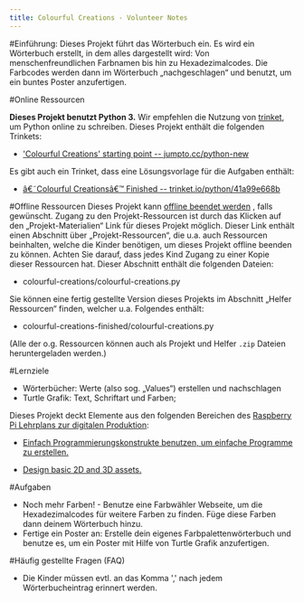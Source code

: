 ```yaml
---
title: Colourful Creations - Volunteer Notes
---
```


#Einführung:
Dieses Projekt führt das Wörterbuch ein. Es wird ein Wörterbuch erstellt, in dem alles dargestellt wird: Von menschenfreundlichen Farbnamen bis hin zu Hexadezimalcodes. Die Farbcodes werden dann im Wörterbuch „nachgeschlagen“ und  benutzt, um ein buntes Poster anzufertigen. 

#Online Ressourcen

__Dieses Projekt benutzt Python 3.__ Wir empfehlen die Nutzung von [trinket](https://trinket.io/), um Python online zu schreiben. Dieses Projekt enthält die folgenden Trinkets:

+ ['Colourful Creations' starting point -- jumpto.cc/python-new](http://jumpto.cc/python-new)

Es gibt auch ein Trinket, dass eine Lösungsvorlage für die Aufgaben enthält:

+ [â€˜Colourful Creationsâ€™ Finished -- trinket.io/python/41a99e668b](https://trinket.io/python/41a99e668b)

#Offline Ressourcen
Dieses Projekt kann [offline beendet werden](https://www.codeclubprojects.org/en-GB/resources/python-working-offline/) , falls gewünscht. Zugang zu den Projekt-Ressourcen ist durch das Klicken auf den „Projekt-Materialien“ Link für dieses Projekt möglich. Dieser Link enthält einen Abschnitt über „Projekt-Ressourcen“, die u.a. auch Ressourcen beinhalten, welche die Kinder benötigen, um dieses Projekt offline beenden zu können. Achten Sie darauf, dass jedes Kind Zugang zu einer Kopie dieser Ressourcen hat. Dieser Abschnitt enthält die folgenden Dateien:

+ colourful-creations/colourful-creations.py

Sie können eine fertig gestellte Version dieses Projekts im Abschnitt „Helfer Ressourcen“ finden, welcher u.a. Folgendes enthält:

+ colourful-creations-finished/colourful-creations.py

(Alle der o.g. Ressourcen können auch als Projekt und Helfer `.zip` Dateien heruntergeladen werden.)

#Lernziele
+ Wörterbücher: Werte (also sog. „Values“) erstellen und nachschlagen
+ Turtle Grafik: Text, Schriftart und Farben;

Dieses Projekt deckt Elemente aus den folgenden Bereichen des [Raspberry Pi Lehrplans zur digitalen Produktion](http://rpf.io/curriculum):

+ [Einfach Programmierungskonstrukte benutzen, um einfache Programme zu erstellen.](https://www.raspberrypi.org/curriculum/programming/creator)

+ [Design basic 2D and 3D assets.](https://www.raspberrypi.org/curriculum/design/creator)

#Aufgaben
+ Noch mehr Farben! - Benutze eine Farbwähler Webseite, um die Hexadezimalcodes für weitere Farben zu finden. Füge diese Farben dann deinem Wörterbuch hinzu. 
+ Fertige ein Poster an: Erstelle dein eigenes Farbpalettenwörterbuch und benutze es, um ein Poster mit Hilfe von Turtle Grafik anzufertigen. 

#Häufig gestellte Fragen (FAQ)
+ Die Kinder müssen evtl. an das Komma ',' nach jedem Wörterbucheintrag erinnert werden. 

